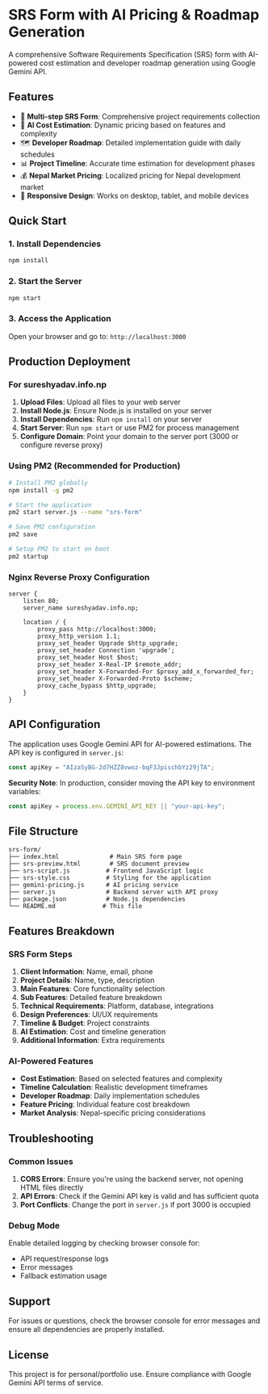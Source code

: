 # SRS Form with AI Pricing & Roadmap Generation

A comprehensive Software Requirements Specification (SRS) form with AI-powered cost estimation and developer roadmap generation using Google Gemini API.

## Features

- 📝 **Multi-step SRS Form**: Comprehensive project requirements collection
- 🤖 **AI Cost Estimation**: Dynamic pricing based on features and complexity
- 🗺️ **Developer Roadmap**: Detailed implementation guide with daily schedules
- 📊 **Project Timeline**: Accurate time estimation for development phases
- 💰 **Nepal Market Pricing**: Localized pricing for Nepal development market
- 📱 **Responsive Design**: Works on desktop, tablet, and mobile devices

## Quick Start

### 1. Install Dependencies
```bash
npm install
```

### 2. Start the Server
```bash
npm start
```

### 3. Access the Application
Open your browser and go to: `http://localhost:3000`

## Production Deployment

### For sureshyadav.info.np

1. **Upload Files**: Upload all files to your web server
2. **Install Node.js**: Ensure Node.js is installed on your server
3. **Install Dependencies**: Run `npm install` on your server
4. **Start Server**: Run `npm start` or use PM2 for process management
5. **Configure Domain**: Point your domain to the server port (3000 or configure reverse proxy)

### Using PM2 (Recommended for Production)
```bash
# Install PM2 globally
npm install -g pm2

# Start the application
pm2 start server.js --name "srs-form"

# Save PM2 configuration
pm2 save

# Setup PM2 to start on boot
pm2 startup
```

### Nginx Reverse Proxy Configuration
```nginx
server {
    listen 80;
    server_name sureshyadav.info.np;

    location / {
        proxy_pass http://localhost:3000;
        proxy_http_version 1.1;
        proxy_set_header Upgrade $http_upgrade;
        proxy_set_header Connection 'upgrade';
        proxy_set_header Host $host;
        proxy_set_header X-Real-IP $remote_addr;
        proxy_set_header X-Forwarded-For $proxy_add_x_forwarded_for;
        proxy_set_header X-Forwarded-Proto $scheme;
        proxy_cache_bypass $http_upgrade;
    }
}
```

## API Configuration

The application uses Google Gemini API for AI-powered estimations. The API key is configured in `server.js`:

```javascript
const apiKey = "AIzaSyBG-2d7HZZ8vwoz-bqF3JpischbYz29jTA";
```

**Security Note**: In production, consider moving the API key to environment variables:

```javascript
const apiKey = process.env.GEMINI_API_KEY || "your-api-key";
```

## File Structure

```
srs-form/
├── index.html              # Main SRS form page
├── srs-preview.html        # SRS document preview
├── srs-script.js          # Frontend JavaScript logic
├── srs-style.css          # Styling for the application
├── gemini-pricing.js      # AI pricing service
├── server.js              # Backend server with API proxy
├── package.json           # Node.js dependencies
└── README.md             # This file
```

## Features Breakdown

### SRS Form Steps
1. **Client Information**: Name, email, phone
2. **Project Details**: Name, type, description
3. **Main Features**: Core functionality selection
4. **Sub Features**: Detailed feature breakdown
5. **Technical Requirements**: Platform, database, integrations
6. **Design Preferences**: UI/UX requirements
7. **Timeline & Budget**: Project constraints
8. **AI Estimation**: Cost and timeline generation
9. **Additional Information**: Extra requirements

### AI-Powered Features
- **Cost Estimation**: Based on selected features and complexity
- **Timeline Calculation**: Realistic development timeframes
- **Developer Roadmap**: Daily implementation schedules
- **Feature Pricing**: Individual feature cost breakdown
- **Market Analysis**: Nepal-specific pricing considerations

## Troubleshooting

### Common Issues

1. **CORS Errors**: Ensure you're using the backend server, not opening HTML files directly
2. **API Errors**: Check if the Gemini API key is valid and has sufficient quota
3. **Port Conflicts**: Change the port in `server.js` if port 3000 is occupied

### Debug Mode
Enable detailed logging by checking browser console for:
- API request/response logs
- Error messages
- Fallback estimation usage

## Support

For issues or questions, check the browser console for error messages and ensure all dependencies are properly installed.

## License

This project is for personal/portfolio use. Ensure compliance with Google Gemini API terms of service.
